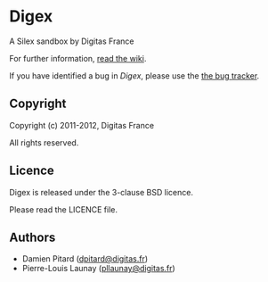 Digex
=====

A Silex sandbox by Digitas France

For further information, [read the wiki](https://github.com/digitas/digex/wiki).

If you have identified a bug in *Digex*, please use the [the bug tracker](https://github.com/digitas/digex/issues).

Copyright
---------

Copyright (c) 2011-2012, Digitas France

All rights reserved.

Licence
-------

Digex is released under the 3-clause BSD licence.

Please read the LICENCE file.

Authors
-------

* Damien Pitard (dpitard@digitas.fr)
* Pierre-Louis Launay (pllaunay@digitas.fr)
